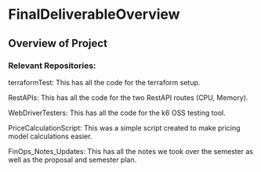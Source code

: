# FinalDeliverableOverview

## Overview of Project

### Relevant Repositories:

terraformTest: This has all the code for the terraform setup.

RestAPIs: This has all the code for the two RestAPI routes (CPU, Memory).

WebDriverTesters: This has all the code for the k6 OSS testing tool.

PriceCalculationScript: This was a simple script created to make pricing model calculations easier.

FinOps_Notes_Updates: This has all the notes we took over the semester as well as the proposal and semester plan.
